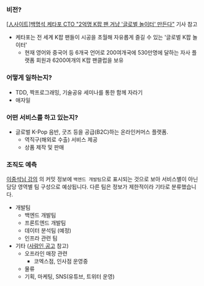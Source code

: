 ### 비전?
[[人사이트]백명석 케타포 CTO "2억명 K팝 팬 겨냥 '글로벌 놀이터' 만든다"](https://kr.ktown4u.com/bbscont?bbs_type=news&bbs_no=4753) 기사 참고
- 케타포는 전 세계 K팝 팬들이 시공을 초월해 자유롭게 즐길 수 있는 '글로벌 K팝 놀이터'
  - 현재 영어와 중국어 등 6개국 언어로 200여개국에 530만명에 달하는 자사 플랫폼 회원과 6200여개의 K팝 팬클럽을 보유

### 어떻게 일하는지?
- TDD, 짝프로그래밍, 기술공유 세미나를 통한 함께 자라기
- 애자일

### 어떤 서비스를 하고 있는지?
- 글로벌 K-Pop 음반, 굿즈 등을 공급(B2C)하는 온라인커머스 플랫폼. 
  - 역직구(해외로 수출) 서비스 제공
  - 상품 제작 및 판매

### 조직도 예측
[이중석님 강의](https://www.inflearn.com/course/%EC%8A%A4%ED%94%84%EB%A7%81%EB%B6%80%ED%8A%B8-%EC%8B%A4%EC%A0%84-%EC%83%81%ED%92%88%EC%A3%BC%EB%AC%B8-tdd/dashboard)
의 커밋 정보에 `백엔드 개발팀`으로 표시되는 것으로 보아 서비스별이 아닌 담당 영역별 팀 구성으로 예상됩니다. 
다른 팀은 정보가 제한적이라 기타로 분류했습니다.
- 개발팀
  - 백엔드 개발팀
  - 프론트엔드 개발팀
  - 데이터 분석팀 (예정)
  - 인프라 관련 팀
- 기타 ([사람인 공고](https://www.saramin.co.kr/zf_user/company-info/view-inner-recruit?csn=N1kwRFdmWmRnRmNYZlRDK0JBWURRZz09) 참고)
  - 오프라인 매장 관련
    - 코엑스점, 인사점 운영중
  - 물류
  - 기획, 마케팅, SNS(유튜브, 트위터 운영)
